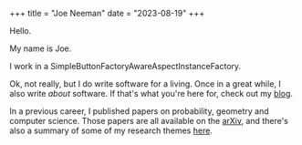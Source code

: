 +++
title = "Joe Neeman"
date = "2023-08-19"
+++

Hello.

My name is Joe.

I work in a SimpleButtonFactoryAwareAspectInstanceFactory.

Ok, not really, but I do write software for a living. Once in a
great while, I also write *about* software. If that's what you're here
for, check out my [blog](@/posts/_index.md).

In a previous career, I published papers on probability, geometry and
computer science. Those papers are all available on the
[arXiv](https://arxiv.org/a/neeman_j_1.html), and there's also a
summary of some of my research themes [here](@/math/_index.md).
